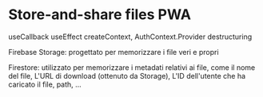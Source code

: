# Store-and-share files PWA

useCallback
useEffect
createContext, AuthContext.Provider
destructuring

Firebase Storage:
   progettato per memorizzare i file veri e propri

Firestore:
   utilizzato per memorizzare i metadati relativi ai file, come il nome del file, L'URL di download (ottenuto da Storage), L'ID dell'utente che ha caricato il file, path, ...
